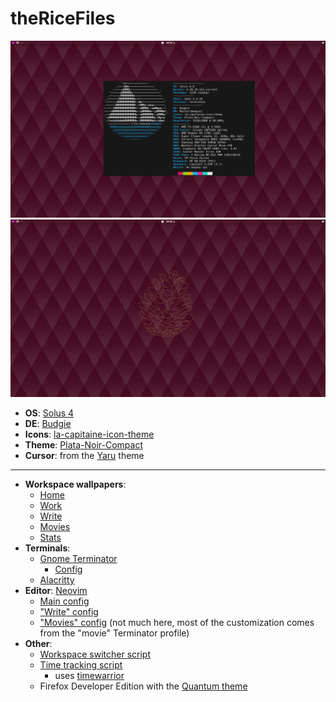 # theRiceFiles

![alt tag](./screenshots/home_busy.png)
![alt tag](./screenshots/home.png)

+ **OS**: [Solus 4](https://getsol.us/home/)
+ **DE**: [Budgie](https://github.com/solus-project/budgie-desktop)
+ **Icons**: [la-capitaine-icon-theme](https://github.com/keeferrourke/la-capitaine-icon-theme)
+ **Theme**: [Plata-Noir-Compact](https://gitlab.com/tista500/plata-theme)
+ **Cursor**: from the [Yaru](https://github.com/ubuntu/yaru) theme
___
+ **Workspace wallpapers**: 
    + [Home](https://github.com/JagdCake/dotfiles.rice/blob/master/desktop_wallpapers/home.png)
    + [Work](https://github.com/JagdCake/dotfiles.rice/blob/master/desktop_wallpapers/work.png)
    + [Write](https://unsplash.com/photos/o0RZkkL072U)
    + [Movies](https://github.com/JagdCake/dotfiles.rice/blob/master/desktop_wallpapers/movies.png)
    + [Stats](https://github.com/JagdCake/dotfiles.rice/blob/master/desktop_wallpapers/stats.png)
+ **Terminals**:
    + [Gnome Terminator](https://gnometerminator.blogspot.com/p/introduction.html)
        + [Config](https://github.com/JagdCake/dotfiles.rice/tree/master/terminal)
    + [Alacritty](https://github.com/jwilm/alacritty)
+ **Editor**: [Neovim](https://neovim.io/)
    + [Main config](https://github.com/JagdCake/dotfiles.rice/blob/master/neovim_config/init.vim)
    + ["Write" config](https://github.com/JagdCake/dotfiles.rice/blob/master/neovim_config/gold.vim)
    + ["Movies" config](https://github.com/JagdCake/dotfiles.rice/blob/master/neovim_config/red.vim) (not much here, most of the customization comes from the "movie" Terminator profile)
+ **Other**:
    + [Workspace switcher script](https://github.com/JagdCake/bash.scripts/blob/master/scripts/workspace.sh)
    + [Time tracking script](https://github.com/JagdCake/bash.scripts/blob/master/scripts/track_time.sh)
        + uses [timewarrior](https://github.com/GothenburgBitFactory/timewarrior)
    + Firefox Developer Edition with the [Quantum theme](https://addons.mozilla.org/en-US/firefox/addon/quantum-launch/)
